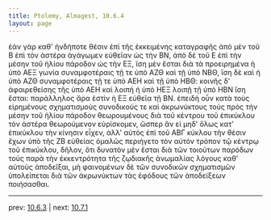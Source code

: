 ```yaml
---
title: Ptolemy, Almagest, 10.6.4
layout: page
---
```


ἐὰν γὰρ καθ' ἡνδήποτε θέσιν ἐπὶ τῆς ἐκκειμένης καταγραφῆς ἀπὸ μὲν τοῦ Β ἐπὶ τὸν ἀστέρα ἀγάγωμεν εὐθεῖαν ὡς τὴν ΒΝ, ἀπὸ δὲ τοῦ Ε ἐπὶ τὴν μέσην τοῦ ἡλίου πάροδον ὡς τὴν ΕΞ, ἴση μὲν ἔσται διὰ τὰ προειρημένα ἡ ὑπὸ ΑΕΞ γωνία συναμφοτέραις τῇ τε ὑπὸ ΑΖΘ καὶ τῇ ὑπὸ ΝΒΘ, ἴση δὲ καὶ ἡ ὑπὸ ΑΖΘ συναμφοτέραις τῇ τε ὑπὸ ΑΕΗ καὶ τῇ ὑπὸ ΗΒΘ: κοινῆς δ' ἀφαιρεθείσης τῆς ὑπὸ ΑΕΗ καὶ λοιπὴ ἡ ὑπὸ ΗΕΞ λοιπῇ τῇ ὑπὸ ΗΒΝ ἴση ἔσται: παράλληλος ἄρα ἐστὶν ἡ ΕΞ εὐθεῖα τῇ ΒΝ. ἐπειδὴ οὖν κατὰ τοὺς εἰρημένους σχηματισμοὺς συνοδικούς τε καὶ ἀκρωνύκτους τοὺς πρὸς τὴν μέσην τοῦ ἡλίου πάροδον θεωρουμένους διὰ τοῦ κέντρου τοῦ ἐπικύκλου τὸν ἀστέρα θεωρούμενον εὑρίσκομεν, ὥσπερ ἂν εἰ μηδ' ὅλως κατ' ἐπικύκλου τὴν κίνησιν εἶχεν, ἀλλ' αὐτὸς ἐπὶ τοῦ ΑΒΓ κύκλου τὴν θέσιν ἔχων ὑπὸ τῆς ΖΒ εὐθείας ὁμαλῶς περιήγετο τὸν αὐτὸν τρόπον τῷ κέντρῳ τοῦ ἐπικύκλου, δῆλον, ὅτι δυνατὸν μὲν ἔσται διὰ τῶν τοιούτων παρόδων τοὺς παρὰ τὴν ἐκκεντρότητα τῆς ζῳδιακῆς ἀνωμαλίας λόγους καθ' αὑτοὺς ἀποδεῖξαι, μὴ φαινομένων δὲ τῶν συνοδικῶν σχηματισμῶν ὑπολείπεται διὰ τῶν ἀκρωνύκτων τὰς ἐφόδους τῶν ἀποδείξεων ποιήσασθαι. 

---

prev: [10.6.3](../10.6.3/) | next: [10.7.1](../10.7.1/)

